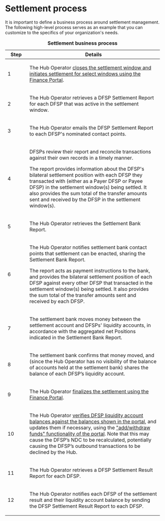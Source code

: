 # Settlement process

It is important to define a business process around settlement management. The following high-level process serves as an example that you can customize to the specifics of your organization's needs.

<table>
<caption><strong>Settlement business process</strong></caption>
<colgroup>
<col style="width: 14%" />
<col style="width: 85%" />
</colgroup>
<thead>
<tr class="header">
<th>Step</th>
<th>Details</th>
</tr>
</thead>
<tbody>
<tr class="odd">
<td><p>1</p></td>
<td><p>The Hub Operator <a href="settling.html">closes the settlement window and initiates settlement for select windows using the Finance Portal</a>.</p></td>
</tr>
<tr class="even">
<td><p>2</p></td>
<td><p>The Hub Operator retrieves a DFSP Settlement Report for each DFSP that was active in the settlement window.</p></td>
</tr>
<tr class="odd">
<td><p>3</p></td>
<td><p>The Hub Operator emails the DFSP Settlement Report to each DFSP's nominated contact points.</p></td>
</tr>
<tr class="even">
<td><p>4</p></td>
<td><p>DFSPs review their report and reconcile transactions against their own records in a timely manner.</p>
<p>The report provides information about the DFSP's bilateral settlement position with each DFSP they transacted with (either as a Payer DFSP or Payee DFSP) in the settlement window(s) being settled. It also provides the sum total of the transfer amounts sent and received by the DFSP in the settlement window(s).</p></td>
</tr>
<tr class="odd">
<td><p>5</p></td>
<td><p>The Hub Operator retrieves the Settlement Bank Report.</p></td>
</tr>
<tr class="even">
<td><p>6</p></td>
<td><p>The Hub Operator notifies settlement bank contact points that settlement can be enacted, sharing the Settlement Bank Report.</p><p>The report acts as payment instructions to the bank, and provides the bilateral settlement position of each DFSP against every other DFSP that transacted in the settlement window(s) being settled. It also provides the sum total of the transfer amounts sent and received by each DFSP.</p></td>
</tr>
<tr class="odd">
<td><p>7</p></td>
<td><p>The settlement bank moves money between the settlement account and DFSPs' liquidity accounts, in accordance with the aggregated net Positions indicated in the Settlement Bank Report.</p></td>
</tr>
<tr class="even">
<td><p>8</p></td>
<td><p>The settlement bank confirms that money moved, and (since the Hub Operator has no visibility of the balance of accounts held at the settlement bank) shares the balance of each DFSP’s liquidity account.</p></td>
</tr>
<tr class="odd">
<td><p>9</p></td>
<td><p>The Hub Operator <a href="settling.html">finalizes the settlement using the Finance Portal</a>.</p></td>
</tr>
<tr class="even">
<td><p>10</p></td>
<td><p>The Hub Operator <a href="monitoring-dfsp-financial-details.html">verifies DFSP liquidity account balances against the balances shown in the portal</a>, and updates them if necessary, using the <a href="recording-funds-in-out.html">"add/withdraw funds" functionality of the portal</a>. Note that this may cause the DFSP’s NDC to be recalculated, potentially causing the DFSP’s outbound transactions to be declined by the Hub.</p></td>
</tr>
<tr class="odd">
<td><p>11</p></td>
<td><p>The Hub Operator retrieves a DFSP Settlement Result Report for each DFSP.</p></td>
</tr>
<tr class="even">
<td><p>12</p></td>
<td><p>The Hub Operator notifies each DFSP of the settlement result and their liquidity account balance by sending the DFSP Settlement Result Report to each DFSP.</p></td>
</tr>
</tbody>
</table>

